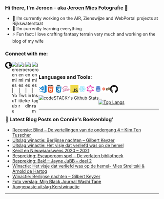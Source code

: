 ### Hi there, I'm Jeroen - aka [Jeroen Mies Fotografie][website] 👋

- 🔭 I’m currently working on the AIR, Zienswijze and WebPortal projects at Rijkswaterstaat
- 🌱 I’m currently learning everything
- ⚡ Fun fact: I love crafting fantasy terrain very much and working on the blog of my wife

### Connect with me:

[<img align="left" alt="jeroenmies" width="22px" src="https://raw.githubusercontent.com/iconic/open-iconic/master/svg/globe.svg" />][website]
[<img align="left" alt="jeroenmies | YouTube" width="22px" src="https://cdn.jsdelivr.net/npm/simple-icons@v3/icons/youtube.svg" />][youtube]
[<img align="left" alt="jeroenmies | Twitter" width="22px" src="https://cdn.jsdelivr.net/npm/simple-icons@v3/icons/twitter.svg" />][twitter]
[<img align="left" alt="jeroenmies | LinkedIn" width="22px" src="https://cdn.jsdelivr.net/npm/simple-icons@v3/icons/linkedin.svg" />][linkedin]
[<img align="left" alt="jeroenmies | Instagram" width="22px" src="https://cdn.jsdelivr.net/npm/simple-icons@v3/icons/instagram.svg" />][instagram]

<br />

### Languages and Tools:

[<img align="left" alt="Visual Studio Code" width="26px" src="https://raw.githubusercontent.com/github/explore/80688e429a7d4ef2fca1e82350fe8e3517d3494d/topics/visual-studio-code/visual-studio-code.png" />][webdevplaylist]
[<img align="left" alt="HTML5" width="26px" src="https://raw.githubusercontent.com/github/explore/80688e429a7d4ef2fca1e82350fe8e3517d3494d/topics/html/html.png" />][webdevplaylist]
[<img align="left" alt="CSS3" width="26px" src="https://raw.githubusercontent.com/github/explore/80688e429a7d4ef2fca1e82350fe8e3517d3494d/topics/css/css.png" />][cssplaylist]
[<img align="left" alt="Sass" width="26px" src="https://raw.githubusercontent.com/github/explore/80688e429a7d4ef2fca1e82350fe8e3517d3494d/topics/sass/sass.png" />][cssplaylist]
[<img align="left" alt="JavaScript" width="26px" src="https://raw.githubusercontent.com/github/explore/80688e429a7d4ef2fca1e82350fe8e3517d3494d/topics/javascript/javascript.png" />][jsplaylist]
[<img align="left" alt="React" width="26px" src="https://raw.githubusercontent.com/github/explore/80688e429a7d4ef2fca1e82350fe8e3517d3494d/topics/react/react.png" />][reactplaylist]
[<img align="left" alt="GraphQL" width="26px" src="https://raw.githubusercontent.com/github/explore/80688e429a7d4ef2fca1e82350fe8e3517d3494d/topics/graphql/graphql.png" />][webdevplaylist]
[<img align="left" alt="SQL" width="26px" src="https://raw.githubusercontent.com/github/explore/80688e429a7d4ef2fca1e82350fe8e3517d3494d/topics/sql/sql.png" />][webdevplaylist]
[<img align="left" alt="Git" width="26px" src="https://raw.githubusercontent.com/github/explore/80688e429a7d4ef2fca1e82350fe8e3517d3494d/topics/git/git.png" />][webdevplaylist]
[<img align="left" alt="GitHub" width="26px" src="https://raw.githubusercontent.com/github/explore/78df643247d429f6cc873026c0622819ad797942/topics/github/github.png" />][webdevplaylist]

<br />
<br />

<img align="left" alt="codeSTACKr's Github Stats" src="https://github-readme-stats.vercel.app/api?username=jeroenmies&show_icons=true&hide_border=true&count_private=true&theme=tokyonight" />

[![Top Langs](https://github-readme-stats.vercel.app/api/top-langs/?username=jeroenmies)](https://github.com/jeroenmies/github-readme-stats)

---

### 📕 Latest Blog Posts on Connie's Boekenblog'
<!-- BLOG-POST-LIST:START -->
- [Recensie: Blind – De vertellingen van de ondergang 4 – Kim Ten Tusscher](https://conniesboekenblog.nl/2021/01/03/recensie-blind-de-vertellingen-van-de-ondergang-4-kim-ten-tusscher/?utm_source=rss&utm_medium=rss&utm_campaign=recensie-blind-de-vertellingen-van-de-ondergang-4-kim-ten-tusscher)
- [Uitslag winactie: Berlijnse nachten – Gilbert Keyzer](https://conniesboekenblog.nl/2020/12/26/uitslag-winactie-berlijnse-nachten-gilbert-keyzer/?utm_source=rss&utm_medium=rss&utm_campaign=uitslag-winactie-berlijnse-nachten-gilbert-keyzer)
- [Uitslag winactie: Het visje dat verliefd was op de hemel](https://conniesboekenblog.nl/2020/12/26/uitslag-winactie-het-visje-dat-verliefd-was-op-de-hemel/?utm_source=rss&utm_medium=rss&utm_campaign=uitslag-winactie-het-visje-dat-verliefd-was-op-de-hemel)
- [Kerst en Nieuwjaarswens 2020 – 2021](https://conniesboekenblog.nl/2020/12/24/kerst-en-nieuwjaarswens-2020-2021/?utm_source=rss&utm_medium=rss&utm_campaign=kerst-en-nieuwjaarswens-2020-2021)
- [Bespreking: Escaperoom spel – De verlaten bibliotheek](https://conniesboekenblog.nl/2020/12/24/bespreking-escaperoom-spel-de-verlaten-bibliotheek/?utm_source=rss&utm_medium=rss&utm_campaign=bespreking-escaperoom-spel-de-verlaten-bibliotheek)
- [Bespreking: Bak! – Jayne JuBB – deel 2](https://conniesboekenblog.nl/2020/12/16/bespreking-bak-jayne-jubb-deel-2/?utm_source=rss&utm_medium=rss&utm_campaign=bespreking-bak-jayne-jubb-deel-2)
- [Winactie: Het visje dat verliefd was op de hemel- Mies Strelitski & Arnold de Hartog](https://conniesboekenblog.nl/2020/12/15/winactie-het-visje-dat-verliefd-was-op-de-hemel-mies-strelitski-arnold-de-hartog/?utm_source=rss&utm_medium=rss&utm_campaign=winactie-het-visje-dat-verliefd-was-op-de-hemel-mies-strelitski-arnold-de-hartog)
- [Winactie: Berlijnse nachten – Gilbert Keyzer](https://conniesboekenblog.nl/2020/12/14/winactie-berlijnse-nachten-gilbert-keyzer/?utm_source=rss&utm_medium=rss&utm_campaign=winactie-berlijnse-nachten-gilbert-keyzer)
- [Foto verslag: Mijn Black Journal Washi Tape](https://conniesboekenblog.nl/2020/12/11/foto-verslag-mijn-black-journal-washi-tape/?utm_source=rss&utm_medium=rss&utm_campaign=foto-verslag-mijn-black-journal-washi-tape)
- [Aangepaste uitslag Kerstwinactie](https://conniesboekenblog.nl/2020/12/10/aangepaste-uitslag-kerstwinactie/?utm_source=rss&utm_medium=rss&utm_campaign=aangepaste-uitslag-kerstwinactie)
<!-- BLOG-POST-LIST:END -->

---

[website]: https://jeroenmiesfotografie.nl
[twitter]: https://twitter.com/jeroenmies
[youtube]: https://www.youtube.com/channel/UCdM6wXDAk3Y8_ycxkSfAD7Q
[instagram]: https://www.instagram.com/jeroenmies/
[linkedin]: https://www.linkedin.com/in/jeroenmies/
[webdevplaylist]: https://www.youtube.com/playlist?list=PLlhZGGVFsRrTQQnp_2UwWSoAigm-9_SqR
[jsplaylist]: https://www.youtube.com/playlist?list=PLC5BA7CB1270B2073
[cssplaylist]: https://www.youtube.com/playlist?list=PLlhZGGVFsRrSeV5xra6z-nU60cqompunz
[reactplaylist]: https://www.youtube.com/playlist?list=PLC5BA7CB1270B2073
